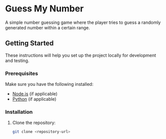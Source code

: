 # Guess My Number

A simple number guessing game where the player tries to guess a randomly generated number within a certain range.

## Getting Started

These instructions will help you set up the project locally for development and testing.

### Prerequisites

Make sure you have the following installed:

- [Node.js](https://nodejs.org/) (if applicable)
- [Python](https://www.python.org/) (if applicable)

### Installation

1. Clone the repository:
   ```bash
   git clone <repository-url>
   ```
